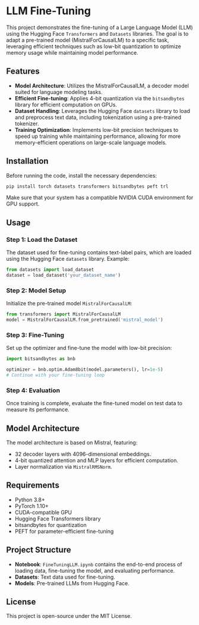 # LLM Fine-Tuning

This project demonstrates the fine-tuning of a Large Language Model (LLM) using the Hugging Face `Transformers` and `Datasets` libraries. The goal is to adapt a pre-trained model (MistralForCausalLM) to a specific task, leveraging efficient techniques such as low-bit quantization to optimize memory usage while maintaining model performance.

## Features
- **Model Architecture**: Utilizes the MistralForCausalLM, a decoder model suited for language modeling tasks.
- **Efficient Fine-tuning**: Applies 4-bit quantization via the `bitsandbytes` library for efficient computation on GPUs.
- **Dataset Handling**: Leverages the Hugging Face `datasets` library to load and preprocess text data, including tokenization using a pre-trained tokenizer.
- **Training Optimization**: Implements low-bit precision techniques to speed up training while maintaining performance, allowing for more memory-efficient operations on large-scale language models.

## Installation

Before running the code, install the necessary dependencies:
```bash
pip install torch datasets transformers bitsandbytes peft trl
```

Make sure that your system has a compatible NVIDIA CUDA environment for GPU support.

## Usage

### Step 1: Load the Dataset
The dataset used for fine-tuning contains text-label pairs, which are loaded using the Hugging Face `datasets` library. Example:
```python
from datasets import load_dataset
dataset = load_dataset('your_dataset_name')
```

### Step 2: Model Setup
Initialize the pre-trained model `MistralForCausalLM`:
```python
from transformers import MistralForCausalLM
model = MistralForCausalLM.from_pretrained('mistral_model')
```

### Step 3: Fine-Tuning
Set up the optimizer and fine-tune the model with low-bit precision:
```python
import bitsandbytes as bnb

optimizer = bnb.optim.Adam8bit(model.parameters(), lr=1e-5)
# Continue with your fine-tuning loop
```

### Step 4: Evaluation
Once training is complete, evaluate the fine-tuned model on test data to measure its performance.

## Model Architecture

The model architecture is based on Mistral, featuring:
- 32 decoder layers with 4096-dimensional embeddings.
- 4-bit quantized attention and MLP layers for efficient computation.
- Layer normalization via `MistralRMSNorm`.

## Requirements
- Python 3.8+
- PyTorch 1.10+
- CUDA-compatible GPU
- Hugging Face Transformers library
- bitsandbytes for quantization
- PEFT for parameter-efficient fine-tuning

## Project Structure
- **Notebook**: `FineTuningLLM.ipynb` contains the end-to-end process of loading data, fine-tuning the model, and evaluating performance.
- **Datasets**: Text data used for fine-tuning.
- **Models**: Pre-trained LLMs from Hugging Face.

## License
This project is open-source under the MIT License.
